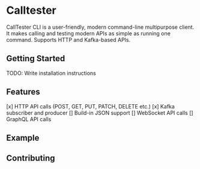 # Calltester

CallTester CLI is a user-friendly, modern command-line multipurpose client. It makes calling and testing modern APIs as simple as running one command.
Supports HTTP and Kafka-based APIs.


## Getting Started

TODO: Write installation instructions

## Features

[x] HTTP API calls (POST, GET, PUT, PATCH, DELETE etc.)
[x] Kafka subscriber and producer
[] Build-in JSON support
[] WebSocket API calls
[] GraphQL API calls 

## Example

## Contributing
